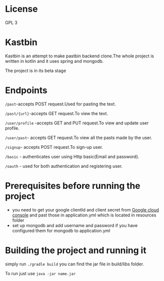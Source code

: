 # License
GPL 3

# Kastbin

Kastbin is an attempt to make pastbin backend clone.The whole project is written in kotlin and it uses spring and mongodb.

The project is in its beta stage

# Endpoints
``/past``-accepts POST request.Used for pasting the text.

``/past/{url}``-accepts GET request.To view the text.

``/user/profile`` -accepts GET and PUT request.To view and update user profile.

``/user/past``- accepts GET request.To view all the pasts made by the user.

``/signup``- accepts POST request.To sign-up user.

``/basic`` - authenticates user using Http basic(Email and password).

``/oauth`` - used for both authentication and registering user.

# Prerequisites before running the project
- you need to get your google clientId and client secret from  [Google cloud console](https://console.cloud.google.com/apis/dashboard) and past those in application.yml which is located in resources folder
- set up mongodb and add username and password if you have configured them for mongodb to application.yml

# Building the project and running it

simply run ``./gradle build`` 
you can find the jar file in build/libs folder.

To run just use ``java -jar name.jar``



